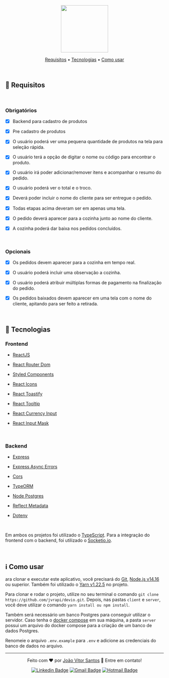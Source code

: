 <div align="center" >
<img src="https://devio.com.br/_next/image?url=%2Fimages%2Flogo%2Flogo.webp&w=256&q=75" width="150" />
	<p >
		<a href="#-requisitos">Requisitos</a> • 
		<a href="#-tecnologias">Tecnologias</a> • 
		<a href="-#-como-usar">Como usar</a> 
	</p>
	
</div>
<br>

## 📝 Requisitos

<br>

### Obrigatórios



- [x] Backend para cadastro de produtos

- [x] Pre cadastro de produtos  

- [x] O usuário poderá ver uma pequena quantidade de produtos na tela para 
seleção rápida.

- [x]  O usuário terá a opção de digitar o nome ou código para encontrar o 
produto. 

- [x] O usuário irá poder adicionar/remover itens e acompanhar o resumo do 
pedido. 

- [x] O usuário poderá ver o total e o troco. 

- [x] Deverá poder incluir o nome do cliente para ser entregue o pedido. 

- [x] Todas etapas acima deveram ser em apenas uma tela. 

- [x] O pedido deverá aparecer para a cozinha junto ao nome do cliente. 

- [x] A cozinha poderá dar baixa nos pedidos concluídos. 



<br>

### Opcionais



- [x] Os pedidos devem aparecer para a cozinha em tempo real.

- [x] O usuário poderá incluir uma observação a cozinha. 

- [x] O usuário poderá atribuir múltiplas formas de pagamento na finalização 
do pedido. 

- [x] Os pedidos baixados devem aparecer em uma tela com o nome do cliente, 
apitando para ser feito a retirada.

<br>

## 🚀 Tecnologias



### Frontend



- [ReactJS](https://pt-br.reactjs.org/docs/create-a-new-react-app.html)

- [React Router Dom](https://reactrouter.com/web/guides/quick-start)

- [Styled Components](https://styled-components.com/)

- [React Icons](https://react-icons.github.io/react-icons/)

- [React Toastify](https://github.com/fkhadra/react-toastify)

- [React Tooltip](https://github.com/wwayne/react-tooltip)

- [React Currency Input](https://github.com/jsillitoe/react-currency-input)

- [React Input Mask](https://github.com/sanniassin/react-input-mask)

<br>

### Backend

- [Express](https://expressjs.com/pt-br/)

- [Express Async Errors](https://github.com/davidbanham/express-async-errors)

- [Cors](https://github.com/expressjs/cors)

- [TypeORM](https://typeorm.io/#/)

- [Node Postgres](https://github.com/brianc/node-postgres)

- [Reflect Metadata](https://github.com/rbuckton/reflect-metadata)

- [Dotenv](https://github.com/motdotla/dotenv)

<br>


Em ambos os projetos foi utilizado o [TypeScript](https://www.typescriptlang.org/). Para a integração do frontend com o backend, foi utilizado o [Socketio.io](https://socket.io/).

<br>

## ℹ Como usar
ara clonar e executar este aplicativo, você precisará do [Git](https://git-scm.com), [Node.js v14.16](nodejs.org/) ou superior. Também foi utilizado o [Yarn v1.22.5](https://yarnpkg.com) no projeto. 

Para clonar e rodar o projeto, utilize no seu terminal o comando `git clone https://github.com/jvrapi/devio.git`. Depois, nas pastas `client` e `server`, você deve utilizar o comando `yarn install ou npm install`. 

Também será necessário um banco Postgres para conseguir utilizar o servidor. Caso tenha o [docker compose](https://docs.docker.com/compose/) em sua máquina, a pasta `server` possui um arquivo do docker compose para a criação de um banco de dados Postgres.

Renomeie o arquivo `.env.example` para `.env` e adicione as credenciais do banco de dados no arquivo. 

<hr>
<div align="center">


Feito com  ❤ por [João Vitor Santos](https://github.com/jvrapi) 👋 Entre em contato!

[![Linkedin Badge](https://img.shields.io/badge/-Linkedin-blue?style=flat-square&logo=Linkedin&logoColor=white&link=https://www.linkedin.com/in/joaovitorssdelima/)](https://www.linkedin.com/in/joaovitorssdelima/) 
[![Gmail Badge](https://img.shields.io/badge/-Gmail-c14438?style=flat-square&logo=Gmail&logoColor=white&link=mailto:joaooviitoorr@gmail.com)](mailto:joaooviitoorr@gmail.com) 
[![Hotmail Badge](https://img.shields.io/badge/-Hotmail-0078d4?style=flat-square&logo=microsoft-outlook&logoColor=white&link=mailto:joaooviitorr@hotmail.com)](mailto:joaooviitorr@hotmail.com)
	
</div>
